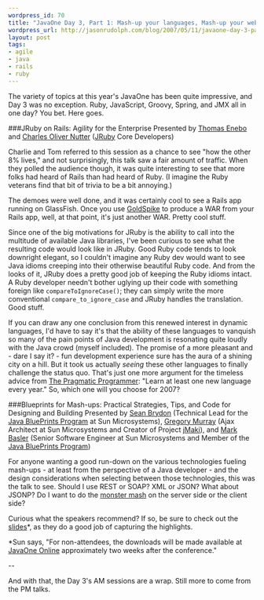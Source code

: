 ```yaml
--- 
wordpress_id: 70
title: "JavaOne Day 3, Part 1: Mash-up your languages, Mash-up your web apps"
wordpress_url: http://jasonrudolph.com/blog/2007/05/11/javaone-day-3-part-1-mash-up-your-languages-mash-up-your-web-apps/
layout: post
tags:
- agile
- java
- rails
- ruby	
---
```

The variety of topics at this year's JavaOne has been quite impressive, and Day 3 was no exception.  Ruby, JavaScript, Groovy, Spring, and JMX all in one day?  You bet.  Here goes.  

###JRuby on Rails: Agility for the Enterprise
Presented by [Thomas Enebo](http://www.bloglines.com/blog/ThomasEEnebo) and [Charles Oliver Nutter](http://headius.blogspot.com) ([JRuby](http://jruby.codehaus.org/) Core Developers)

Charlie and Tom referred to this session as a chance to see "how the other 8% lives," and not surprisingly, this talk saw a fair amount of traffic.  When they polled the audience though, it was quite interesting to see that more folks had heard of Rails than had heard of Ruby.  (I imagine the Ruby veterans find that bit of trivia to be a bit annoying.)


<!--more-->

The demoes were well done, and it was certainly cool to see a Rails app running on GlassFish.  Once you use [GoldSpike](http://www.headius.com/jrubywiki/index.php/Rails_Integration) to produce a WAR from your Rails app, well, at that point, it's just another WAR.  Pretty cool stuff.

Since one of the big motivations for JRuby is the ability to call into the multitude of available Java libraries, I've been curious to see what the resulting code would look like in JRuby.  Good Ruby code tends to look downright elegant, so I couldn't imagine any Ruby dev would want to see Java idioms creeping into their otherwise beautiful Ruby code.  And from the looks of it, JRuby does a pretty good job of keeping the Ruby idioms intact.  A Ruby developer needn't bother uglying up their code with something foreign like `compareToIgnoreCase()`; they can simply write the more conventional `compare_to_ignore_case` and JRuby handles the translation.  Good stuff.

If you can draw any one conclusion from this renewed interest in dynamic languages, I'd have to say it's that the ability of these languages to vanquish so many of the pain points of Java development is resonating quite loudly with the Java crowd (myself included).  The promise of a more pleasant and - dare I say it? - fun development experience sure has the aura of a shining city on a hill.  But it took us actually *seeing* these other languages to finally challenge the status quo.  That's just one more argument for the timeless advice from [The Pragmatic Programmer](http://www.pragmaticprogrammer.com/loty/):  "Learn at least one new language every year."  So, which one will you choose for 2007?

###Blueprints for Mash-ups: Practical Strategies, Tips, and Code for Designing and Building 
Presented by [Sean Brydon](http://weblogs.java.net/blog/sean_brydon/) (Technical Lead for the [Java BluePrints Program](http://java.sun.com/blueprints) at Sun Microsystems), [Gregory Murray](http://weblogs.java.net/blog/gmurray71/) (Ajax Architect at Sun Microsystems and Creator of Project [jMaki](https://ajax.dev.java.net/)), and [Mark Basler](http://blogs.sun.com/basler/) (Senior Software Engineer at Sun Microsystems and Member of the [Java BluePrints Program](http://java.sun.com/blueprints))

For anyone wanting a good run-down on the various technologies fueling mash-ups - at least from the perspective of a Java developer - and the design considerations when selecting between those technologies, this was the talk to see.  Should I use REST or SOAP?  XML or JSON?  What about JSONP?  Do I want to do the [monster mash](http://en.wikipedia.org/wiki/Monster_Mash) on the server side or the client side?  

Curious what the speakers recommend? If so, be sure to check out the [slides](http://developers.sun.com/learning/javaoneonline/j1sessn.jsp?sessn=TS-6676&yr=2007&track=8)*, as they do a good job of capturing the highlights.  

*Sun says, "For non-attendees, the downloads will be made available at [JavaOne Online](http://developers.sun.com/learning/javaoneonline/) approximately two weeks after the conference."

--

And with that, the Day 3's AM sessions are a wrap.  Still more to come from the PM talks.
